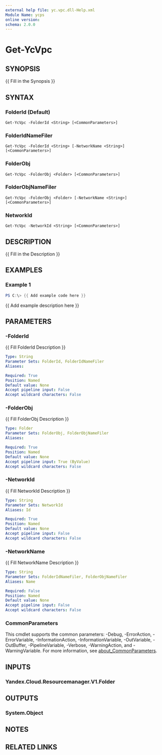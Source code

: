 ```yaml
---
external help file: yc.vpc.dll-Help.xml
Module Name: ycps
online version:
schema: 2.0.0
---
```


# Get-YcVpc

## SYNOPSIS
{{ Fill in the Synopsis }}

## SYNTAX

### FolderId (Default)
```
Get-YcVpc -FolderId <String> [<CommonParameters>]
```

### FolderIdNameFiler
```
Get-YcVpc -FolderId <String> [-NetworkName <String>] [<CommonParameters>]
```

### FolderObj
```
Get-YcVpc -FolderObj <Folder> [<CommonParameters>]
```

### FolderObjNameFiler
```
Get-YcVpc -FolderObj <Folder> [-NetworkName <String>] [<CommonParameters>]
```

### NetworkId
```
Get-YcVpc -NetworkId <String> [<CommonParameters>]
```

## DESCRIPTION
{{ Fill in the Description }}

## EXAMPLES

### Example 1
```powershell
PS C:\> {{ Add example code here }}
```

{{ Add example description here }}

## PARAMETERS

### -FolderId
{{ Fill FolderId Description }}

```yaml
Type: String
Parameter Sets: FolderId, FolderIdNameFiler
Aliases:

Required: True
Position: Named
Default value: None
Accept pipeline input: False
Accept wildcard characters: False
```

### -FolderObj
{{ Fill FolderObj Description }}

```yaml
Type: Folder
Parameter Sets: FolderObj, FolderObjNameFiler
Aliases:

Required: True
Position: Named
Default value: None
Accept pipeline input: True (ByValue)
Accept wildcard characters: False
```

### -NetworkId
{{ Fill NetworkId Description }}

```yaml
Type: String
Parameter Sets: NetworkId
Aliases: Id

Required: True
Position: Named
Default value: None
Accept pipeline input: False
Accept wildcard characters: False
```

### -NetworkName
{{ Fill NetworkName Description }}

```yaml
Type: String
Parameter Sets: FolderIdNameFiler, FolderObjNameFiler
Aliases: Name

Required: False
Position: Named
Default value: None
Accept pipeline input: False
Accept wildcard characters: False
```

### CommonParameters
This cmdlet supports the common parameters: -Debug, -ErrorAction, -ErrorVariable, -InformationAction, -InformationVariable, -OutVariable, -OutBuffer, -PipelineVariable, -Verbose, -WarningAction, and -WarningVariable. For more information, see [about_CommonParameters](http://go.microsoft.com/fwlink/?LinkID=113216).

## INPUTS

### Yandex.Cloud.Resourcemanager.V1.Folder

## OUTPUTS

### System.Object
## NOTES

## RELATED LINKS
